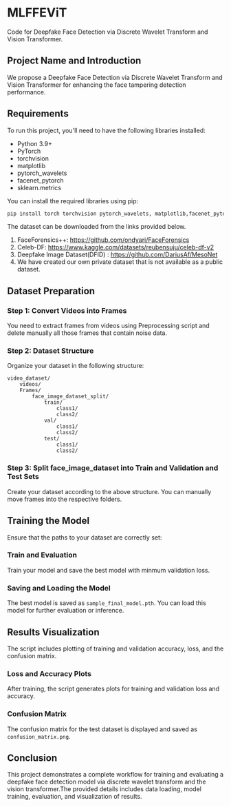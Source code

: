 # MLFFEViT
Code for Deepfake Face Detection via Discrete Wavelet Transform and Vision Transformer.
## Project Name and Introduction
We propose a Deepfake Face Detection via Discrete Wavelet Transform and Vision Transformer for enhancing the face tampering detection performance.

## Requirements

To run this project, you'll need to have the following libraries installed:

- Python 3.9+
- PyTorch
- torchvision
- matplotlib
- pytorch_wavelets
- facenet_pytorch
- sklearn.metrics

You can install the required libraries using pip:

```bash
pip install torch torchvision pytorch_wavelets, matplotlib,facenet_pytorch,sklearn.metrics
```
The dataset can be downloaded from the links provided below.
1. FaceForensics++: https://github.com/ondyari/FaceForensics
2. Celeb-DF: https://www.kaggle.com/datasets/reubensuju/celeb-df-v2
3. Deepfake Image Dataset(DFID) : https://github.com/DariusAf/MesoNet 
4. We have created our own private dataset that is not available as a public dataset.

## Dataset Preparation

### Step 1: Convert Videos into Frames
You need to extract frames from videos using Preprocessing script and delete manually all those frames that contain noise data.  

### Step 2: Dataset Structure

Organize your dataset in the following structure:

```
video_dataset/
    videos/
	Frames/
        face_image_dataset_split/
            train/
                class1/
                class2/
            val/
                class1/
                class2/
            test/
                class1/
                class2/
```


### Step 3: Split face_image_dataset into Train and Validation and Test Sets

Create your dataset according to the above structure. You can manually move frames into the respective folders.

## Training the Model

Ensure that the paths to your dataset are correctly set:

### Train and Evaluation

Train your model and save the best model with minmum validation loss.

### Saving and Loading the Model

The best model is saved as `sample_final_model.pth`. You can load this model for further evaluation or inference.

## Results Visualization

The script includes plotting of training and validation accuracy, loss, and the confusion matrix.

### Loss and Accuracy Plots

After training, the script generates plots for training and validation loss and accuracy.

### Confusion Matrix

The confusion matrix for the test dataset is displayed and saved as `confusion_matrix.png`.

## Conclusion

This project demonstrates a complete workflow for training and evaluating a deepfake face detection model via discrete wavelet transform and the vision transformer.The provided details includes data loading, model training, evaluation, and visualization of results.
